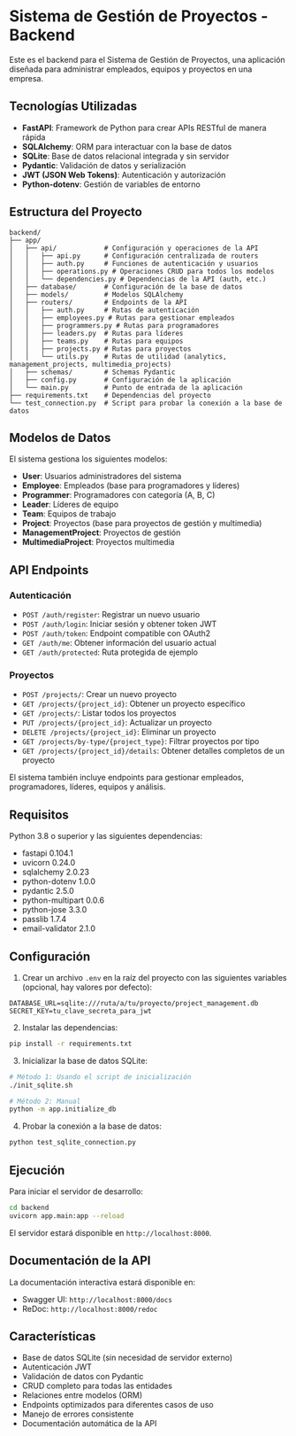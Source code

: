# Sistema de Gestión de Proyectos - Backend

Este es el backend para el Sistema de Gestión de Proyectos, una aplicación diseñada para administrar empleados, equipos y proyectos en una empresa.

## Tecnologías Utilizadas

- **FastAPI**: Framework de Python para crear APIs RESTful de manera rápida
- **SQLAlchemy**: ORM para interactuar con la base de datos
- **SQLite**: Base de datos relacional integrada y sin servidor
- **Pydantic**: Validación de datos y serialización
- **JWT (JSON Web Tokens)**: Autenticación y autorización
- **Python-dotenv**: Gestión de variables de entorno

## Estructura del Proyecto

```
backend/
├── app/
│   ├── api/            # Configuración y operaciones de la API
│   │   ├── api.py      # Configuración centralizada de routers
│   │   ├── auth.py     # Funciones de autenticación y usuarios
│   │   ├── operations.py # Operaciones CRUD para todos los modelos
│   │   └── dependencies.py # Dependencias de la API (auth, etc.)
│   ├── database/       # Configuración de la base de datos
│   ├── models/         # Modelos SQLAlchemy
│   ├── routers/        # Endpoints de la API
│   │   ├── auth.py     # Rutas de autenticación
│   │   ├── employees.py # Rutas para gestionar empleados
│   │   ├── programmers.py # Rutas para programadores
│   │   ├── leaders.py  # Rutas para líderes
│   │   ├── teams.py    # Rutas para equipos
│   │   ├── projects.py # Rutas para proyectos
│   │   └── utils.py    # Rutas de utilidad (analytics, management_projects, multimedia_projects)
│   ├── schemas/        # Schemas Pydantic
│   ├── config.py       # Configuración de la aplicación
│   └── main.py         # Punto de entrada de la aplicación
├── requirements.txt    # Dependencias del proyecto
└── test_connection.py  # Script para probar la conexión a la base de datos
```

## Modelos de Datos

El sistema gestiona los siguientes modelos:

- **User**: Usuarios administradores del sistema
- **Employee**: Empleados (base para programadores y líderes)
- **Programmer**: Programadores con categoría (A, B, C)
- **Leader**: Líderes de equipo
- **Team**: Equipos de trabajo
- **Project**: Proyectos (base para proyectos de gestión y multimedia)
- **ManagementProject**: Proyectos de gestión
- **MultimediaProject**: Proyectos multimedia

## API Endpoints

### Autenticación

- `POST /auth/register`: Registrar un nuevo usuario
- `POST /auth/login`: Iniciar sesión y obtener token JWT
- `POST /auth/token`: Endpoint compatible con OAuth2
- `GET /auth/me`: Obtener información del usuario actual
- `GET /auth/protected`: Ruta protegida de ejemplo

### Proyectos

- `POST /projects/`: Crear un nuevo proyecto
- `GET /projects/{project_id}`: Obtener un proyecto específico
- `GET /projects/`: Listar todos los proyectos
- `PUT /projects/{project_id}`: Actualizar un proyecto
- `DELETE /projects/{project_id}`: Eliminar un proyecto
- `GET /projects/by-type/{project_type}`: Filtrar proyectos por tipo
- `GET /projects/{project_id}/details`: Obtener detalles completos de un proyecto

El sistema también incluye endpoints para gestionar empleados, programadores, líderes, equipos y análisis.

## Requisitos

Python 3.8 o superior y las siguientes dependencias:
- fastapi 0.104.1
- uvicorn 0.24.0
- sqlalchemy 2.0.23
- python-dotenv 1.0.0
- pydantic 2.5.0
- python-multipart 0.0.6
- python-jose 3.3.0
- passlib 1.7.4
- email-validator 2.1.0

## Configuración

1. Crear un archivo `.env` en la raíz del proyecto con las siguientes variables (opcional, hay valores por defecto):

```
DATABASE_URL=sqlite:///ruta/a/tu/proyecto/project_management.db
SECRET_KEY=tu_clave_secreta_para_jwt
```

2. Instalar las dependencias:

```bash
pip install -r requirements.txt
```

3. Inicializar la base de datos SQLite:

```bash
# Método 1: Usando el script de inicialización
./init_sqlite.sh

# Método 2: Manual
python -m app.initialize_db
```

4. Probar la conexión a la base de datos:

```bash
python test_sqlite_connection.py
```

## Ejecución

Para iniciar el servidor de desarrollo:

```bash
cd backend
uvicorn app.main:app --reload
```

El servidor estará disponible en `http://localhost:8000`.

## Documentación de la API

La documentación interactiva estará disponible en:

- Swagger UI: `http://localhost:8000/docs`
- ReDoc: `http://localhost:8000/redoc`

## Características

- Base de datos SQLite (sin necesidad de servidor externo)
- Autenticación JWT
- Validación de datos con Pydantic
- CRUD completo para todas las entidades
- Relaciones entre modelos (ORM)
- Endpoints optimizados para diferentes casos de uso
- Manejo de errores consistente
- Documentación automática de la API
